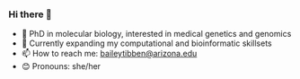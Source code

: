 ### Hi there 👋

- 🧬 PhD in molecular biology, interested in medical genetics and genomics
- 👾 Currently expanding my computational and bioinformatic skillsets
- 📫 How to reach me: baileytibben@arizona.edu
- 😊 Pronouns: she/her

